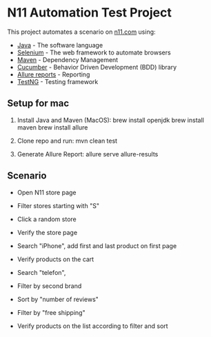 # N11 Automation Test Project

This project automates a scenario on [n11.com](https://www.n11.com/magazalar) using:

* [Java](https://www.oracle.com/java/technologies/downloads/) - The software language
* [Selenium](http://www.seleniumhq.org/) - The web framework to automate browsers
* [Maven](https://maven.apache.org/) - Dependency Management
* [Cucumber](https://cucumber.io/) - Behavior Driven Development (BDD) library
* [Allure reports](http://allure.qatools.ru/) - Reporting
* [TestNG](https://testng.org) - Testing framework

## Setup for mac

1. Install Java and Maven (MacOS):
   brew install openjdk
   brew install maven
   brew install allure

2. Clone repo and run:
   mvn clean test

3. Generate Allure Report:
   allure serve allure-results


## Scenario

- Open N11 store page
- Filter stores starting with "S"
- Click a random store
- Verify the store page

- Search "iPhone", add first and last product on first page
- Verify products on the cart

- Search "telefon", 
- Filter by second brand
- Sort by "number of reviews"
- Filter by "free shipping"
- Verify products on the list according to filter and sort

